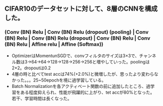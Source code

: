 ## CIFAR10のデータセットに対して、8層のCNNを構成した。
### (Conv (BN) Relu | Conv (BN) Relu (dropout) (pooling) | Conv (BN) Relu | Conv (BN) Relu (dropout) | Conv (BN) Relu | Conv (BN) Relu | Affine relu | Affine (Softmax))
- OptimizerはMomentunSGDで、convフィルタのサイズは3×3で、チャンネル数は3->64->64->128->128->256->256と増やしていった。poolingは2×2。dropoutは0.2
- 4層の時と比べてtest accは74%(+2.0%)と微増したが、思ったより変わらなかった。。。25~50epochを境に過学習している。
- Batch Normalizationを各アクティベート関数の前に追加したところ、過学習をある程度抑えられ、性能が飛躍的に上がり、tet accが80%となった。若干、学習時間は長くなった。
